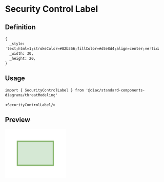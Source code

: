 # Security Control Label

## Definition

```
{
  _style: 'text;html=1;strokeColor=#82b366;fillColor=#d5e8d4;align=center;verticalAlign=middle;whiteSpace=wrap;overflow=hidden;',
  _width: 30,
  _height: 20,
}
```

## Usage

```
import { SecurityControlLabel } from '@diac/standard-components-diagrams/threatModeling'

<SecurityControlLabel/>
```

## Preview

<img src="./security-control-label.png" width="200"/>
